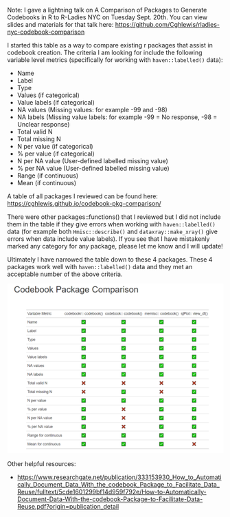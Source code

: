 Note: I gave a lightning talk on A Comparison of Packages to Generate Codebooks in R to R-Ladies NYC on Tuesday Sept. 20th. You can view slides and materials for that talk here: https://github.com/Cghlewis/rladies-nyc-codebook-comparison

I started this table as a way to compare existing r packages that assist in codebook creation. The criteria I am looking for include the following variable level metrics (specifically for working with `haven::labelled()` data):

- Name
- Label
- Type
- Values (if categorical)
- Value labels (if categorical)
- NA values (Missing values: for example -99 and -98)
- NA labels (Missing value labels: for example -99 = No response, -98 = Unclear response)
- Total valid N
- Total missing N
- N per value (if categorical)
- % per value (if categorical)
- N per NA value (User-defined labelled missing value)
- % per NA value (User-defined labelled missing value)
- Range (if continuous)
- Mean (if continuous)

A table of all packages I reviewed can be found here: https://cghlewis.github.io/codebook-pkg-comparison/  

There were other packages::functions() that I reviewed but I did not include them in the table if they give errors when working with `haven::labelled()` data (for example both `Hmisc::describe()` and `dataxray::make_xray()` give errors when data include value labels). If you see that I have mistakenly marked any category for any package, please let me know and I will update!

Ultimately I have narrowed the table down to these 4 packages. These 4 packages work well with `haven::labelled()` data and they met an acceptable number of the above criteria.

![](https://github.com/Cghlewis/codebook-pkg-comparison/blob/main/img.PNG)

Other helpful resources: 

- https://www.researchgate.net/publication/333153930_How_to_Automatically_Document_Data_With_the_codebook_Package_to_Facilitate_Data_Reuse/fulltext/5cde1601299bf14d959f792e/How-to-Automatically-Document-Data-With-the-codebook-Package-to-Facilitate-Data-Reuse.pdf?origin=publication_detail
